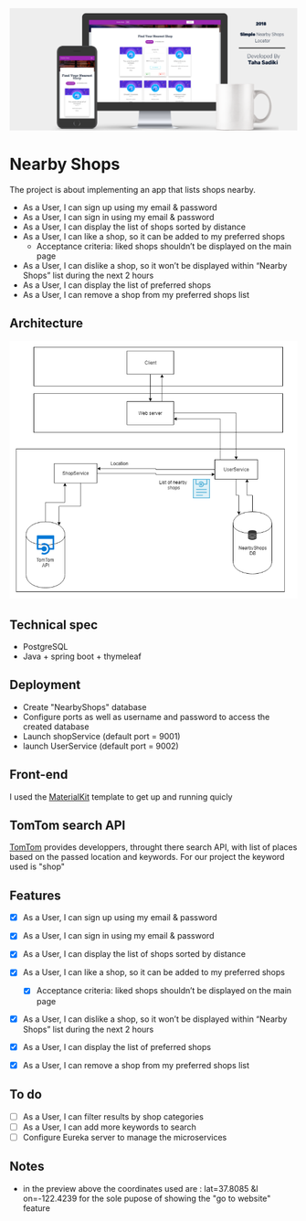 ![alt text](https://raw.githubusercontent.com/Tahasadiki/Nearby-Stores/dev/NearbyShopsAppPreview.png)
# Nearby Shops

The project is about implementing an app that lists shops nearby. 

- As a User, I can sign up using my email & password
- As a User, I can sign in using my email & password
- As a User, I can display the list of shops sorted by distance
- As a User, I can like a shop, so it can be added to my preferred shops
  - Acceptance criteria: liked shops shouldn’t be displayed on the main page
- As a User, I can dislike a shop, so it won’t be displayed within “Nearby Shops” list during the next 2 hours
- As a User, I can display the list of preferred shops
- As a User, I can remove a shop from my preferred shops list

## Architecture

![alt text](https://raw.githubusercontent.com/TahaSadiki/Nearby-Stores/master/Architecture.PNG)

## Technical spec

* PostgreSQL
* Java + spring boot + thymeleaf  

## Deployment

* Create "NearbyShops" database 
* Configure ports as well as username and password to access the created database
* Launch shopService (default port = 9001)
* launch UserService (default port = 9002)

## Front-end

I used the [MaterialKit](https://www.creative-tim.com/product/material-kit) template to get up and running quicly

## TomTom search API

[TomTom](https://developer.tomtom.com/) provides developpers, throught there search API, with list of places based on the passed location and keywords.
For our project the keyword used is "shop"


## Features

- [x] As a User, I can sign up using my email & password
- [x] As a User, I can sign in using my email & password
- [x] As a User, I can display the list of shops sorted by distance
- [x] As a User, I can like a shop, so it can be added to my preferred shops
  - [x] Acceptance criteria: liked shops shouldn’t be displayed on the main page
- [x] As a User, I can dislike a shop, so it won’t be displayed within “Nearby Shops” list during the next 2 hours
- [x] As a User, I can display the list of preferred shops
- [x] As a User, I can remove a shop from my preferred shops list


## To do

- [ ] As a User, I can filter results by shop categories
- [ ] As a User, I can add more keywords to search
- [ ] Configure Eureka server to manage the microservices

## Notes
* in the preview above the coordinates used are : lat=37.8085  &l  on=-122.4239 for the sole pupose of showing the "go to website" feature 

